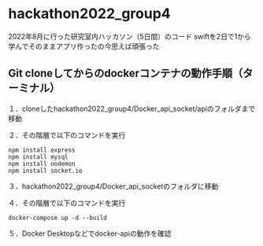 # hackathon2022_group4
2022年8月に行った研究室内ハッカソン（5日間）のコード
swiftを2日で1から学んでそのままアプリ作ったの今思えば頑張った

## Git cloneしてからのdockerコンテナの動作手順（ターミナル）
<p>１．cloneしたhackathon2022_group4/Docker_api_socket/apiのフォルダまで移動</p>
<p>２．その階層で以下のコマンドを実行</p>

```
npm install express
npm install mysql
npm install nodemon
npm install socket.io
```

<p>３．hackathon2022_group4/Docker_api_socketのフォルダに移動</p>
<p>４．その階層で以下のコマンドを実行</p>

```
docker-compose up -d --build
```

<p>５．Docker Desktopなどでdocker-apiの動作を確認</p>
